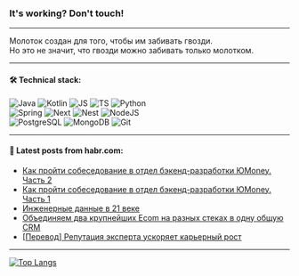 ### It's working? Don't touch!

---
Молоток создан для того, чтобы им забивать гвозди. <br>
Но это не значит, что гвозди можно забивать только молотком.

---

#### 🛠️ Technical stack:

![Java](https://img.shields.io/badge/Java-informational?logo=Oracle&style=flat&logoColor=white&color=FF4500)
![Kotlin](https://img.shields.io/badge/Kotlin-informational?logo=Kotlin&style=flat&logoColor=white&color=774D97)
![JS](https://img.shields.io/badge/JS-informational?logo=javaScript&style=flat&logoColor=black&color=F7Df1E)
![TS](https://img.shields.io/badge/TypeScript-informational?logo=typeScript&style=flat&logoColor=black&color=017acc)
![Python](https://img.shields.io/badge/Python-informational?logo=Python&style=flat&logoColor=black&color=ffdd54) <br>
![Spring](https://img.shields.io/badge/SpringBoot-informational?logo=SpringBoot&style=flat&logoColor=white&color=6DB33F) 
![Next](https://img.shields.io/badge/Next.js-informational?logo=Next.js&style=flat&logoColor=white&color=3671a1)
![Nest](https://img.shields.io/badge/NestJS-informational?logo=NestJS&style=flat&logoColor=white&color=E0234E)
![NodeJS](https://img.shields.io/badge/NodeJS-informational?logo=node.js&style=flat&logoColor=white&color=70A760) <br>
![PostgreSQL](https://img.shields.io/badge/PostgreSQL-informational?logo=PostgreSQL&style=flat&logoColor=white&color=DAA520)
![MongoDB](https://img.shields.io/badge/MongoDB-informational?logo=MongoDB&style=flat&logoColor=white&color=870000)
![Git](https://img.shields.io/badge/Git-informational?logo=git&style=flat&logoColor=white&color=f74e28)

___

#### 💬 Latest posts from habr.com:

<!-- BLOG-POST-LIST:START -->
- [Как пройти собеседование в отдел бэкенд-разработки ЮMoney. Часть 2](https://habr.com/ru/companies/yoomoney/articles/787372/?utm_source=habrahabr&utm_medium=rss&utm_campaign=787372)
- [Как пройти собеседование в отдел бэкенд-разработки ЮMoney. Часть 1](https://habr.com/ru/companies/yoomoney/articles/787368/?utm_source=habrahabr&utm_medium=rss&utm_campaign=787368)
- [Инженерные данные в 21 веке](https://habr.com/ru/companies/bimeister/articles/787322/?utm_source=habrahabr&utm_medium=rss&utm_campaign=787322)
- [Объединяем два крупнейших Ecom на разных стеках в одну общую CRM](https://habr.com/ru/companies/agima/articles/787278/?utm_source=habrahabr&utm_medium=rss&utm_campaign=787278)
- [[Перевод] Репутация эксперта ускоряет карьерный рост](https://habr.com/ru/companies/productivity_inside/articles/787324/?utm_source=habrahabr&utm_medium=rss&utm_campaign=787324)
<!-- BLOG-POST-LIST:END -->

---
[![Top Langs](https://github-readme-stats-git-master-advtsetting-gmailcom.vercel.app/api/top-langs/?username=zloylis&langs_count=10&hide_title=false&title_color=e6edf3&size_weight=0.5&count_weight=0.5&layout=compact&hide_border=true&theme=dracula)](https://github.com/zloylis)

<!-- ![GitHub stats](https://github-readme-stats-git-master-advtsetting-gmailcom.vercel.app/api?username=zloylis&show_icons=true&hide_border=true&theme=dracula&hide_title=true&include_all_commits=true&count_private=true&hide=contribs&hide_rank=true) -->
